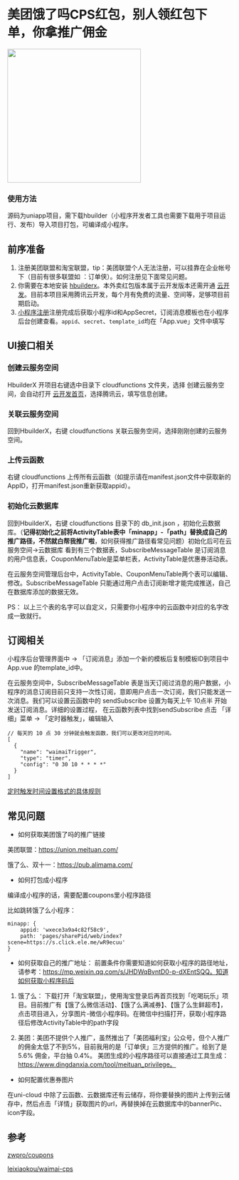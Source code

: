 # 美团饿了吗CPS红包，别人领红包下单，你拿推广佣金


<img src="https://img-blog.csdnimg.cn/20201208152733362.png?x-oss-process=image/watermark,type_ZmFuZ3poZW5naGVpdGk,shadow_10,text_aHR0cHM6Ly9ibG9nLmNzZG4ubmV0L3l1d3VjaGFpbw==,size_16,color_FFFFFF,t_70#pic_center" width="300"/>



### 使用方法

源码为uniapp项目，需下载hbuilder（小程序开发者工具也需要下载用于项目运行、发布）导入项目打包，可编译成小程序。



## 前序准备

1.  注册美团联盟和淘宝联盟，tip：美团联盟个人无法注册，可以挂靠在企业帐号下（目前有很多联盟如 ：订单侠）。如何注册见下面常见问题。
2. 你需要在本地安装  [hbuilderx](https://www.dcloud.io/hbuilderx.html)。本外卖红包版本属于云开发版本还需开通 [云开发](https://unicloud.dcloud.net.cn/)。目前本项目采用腾讯云开发，每个月有免费的流量、空间等，足够项目前期启动。
3. [小程序注册](https://mp.weixin.qq.com/)注册完成后获取小程序id和AppSecret，订阅消息模板也在小程序后台创建查看。`appid`、`secret`、`template_id`均在「App.vue」文件中填写

## UI接口相关

### 创建云服务空间

HbuilderX 开项目右键选中目录下 cloudfunctions 文件夹，选择 创建云服务空间，会自动打开 [云开发首页](https://unicloud.dcloud.net.cn/home)，选择腾讯云，填写信息创建。
### 关联云服务空间
回到HbuilderX，右键  cloudfunctions 关联云服务空间，选择刚刚创建的云服务空间。
### 上传云函数
右键  cloudfunctions 上传所有云函数（如提示请在manifest.json文件中获取新的AppID，打开manifest.json重新获取appid）。

### 初始化云数据库
回到HbuilderX，右键  cloudfunctions  目录下的 db_init.json ，初始化云数据库。（**记得初始化之前将ActivityTable表中「minapp」-「path」替换成自己的推广路径，不然就白帮我推广啦**，如何获得推广路径看常见问题）初始化后可在云服务空间->云数据库 看到有三个数据表，SubscribeMessageTable 是订阅消息的用户信息表，CouponMenuTable是菜单栏表，ActivityTable是优惠券活动表。

在云服务空间管理后台中，ActivityTable、CouponMenuTable两个表可以编辑、修改。SubscribeMessageTable 只能通过用户点击订阅新增才能完成推送，自己在数据库添加的数据无效。

PS： 以上三个表的名字可以自定义，只需要你小程序中的云函数中对应的名字改成一致就行。

## 订阅相关

小程序后台管理界面中 -> 「订阅消息」添加一个新的模板后复制模板ID到项目中 App.vue 的template_id中。

在云服务空间中，SubscribeMessageTable 表是当天订阅过消息的用户数据，小程序的消息订阅目前只支持一次性订阅，意即用户点击一次订阅，我们只能发送一次消息。我们可以设置云函数中的 sendSubscribe 设置为每天上午 10点半 开始发送订阅消息。详细的设置过程， 在云函数列表中找到sendSubscribe 点击 「详细」菜单 -> 「定时器触发」，编辑输入

```
// 每天的 10 点 30 分钟就会触发函数，我们可以更改对应的时间。
[
  {
    "name": "waimaiTrigger",
    "type": "timer",
    "config": "0 30 10 * * * *"
  }
]
```
[定时触发时间设置格式的具体规则](https://uniapp.dcloud.io/uniCloud/trigger)


## 常见问题
- 如何获取美团饿了吗的推广链接

美团联盟：https://union.meituan.com/

饿了么、双十一：https://pub.alimama.com/

- 如何打包成小程序

编译成小程序的话，需要配置coupons里小程序路径

比如跳转饿了么小程序：

```
minapp: {
    appid: 'wxece3a9a4c82f58c9',
    path: 'pages/sharePid/web/index?scene=https://s.click.ele.me/wR9ecuu'
}
```

-  如何获取自己的推广地址：
前置条件你需要知道如何获取小程序的路径地址，请参考：https://mp.weixin.qq.com/s/JHDWqBvntD0-p-dXEntSQQ。知道如何获取小程序码后

1. 饿了么： 下载打开「淘宝联盟」，使用淘宝登录后再首页找到「吃喝玩乐」项目。目前推广有【饿了么微信活动】、【饿了么满减券】、【饿了么生鲜超市】，点击项目进入，分享图片-微信小程序码。在微信中扫描打开，获取小程序路径后修改ActivityTable中的path字段

2. 美团：美团不提供个人推广，虽然推出了「美团福利宝」公众号，但个人推广的佣金太低了不到5%，目前我用的是「订单侠」三方提供的推广。给到了是 5.6% 佣金，平台抽 0.4%。 美团生成的小程序路径可以直接通过工具生成：https://www.dingdanxia.com/tool/meituan_privilege。

- 如何配置优惠券图片

在uni-cloud 中除了云函数、云数据库还有云储存，将你要替换的图片上传到云储存中，然后点击「详情」获取图片的url，再替换掉在云数据库中的bannerPic、icon字段。

## 参考

[zwpro/coupons](https://github.com/zwpro/coupons)

[leixiaokou/waimai-cps](https://github.com/leixiaokou/waimai-cps)